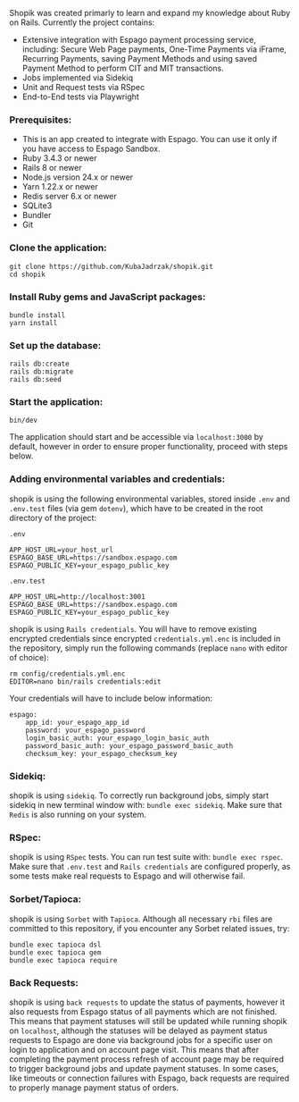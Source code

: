 Shopik was created primarly to learn and expand my knowledge about Ruby on Rails. Currently the project contains:

- Extensive integration with Espago payment processing service, including: Secure Web Page payments, One-Time Payments via iFrame, Recurring Payments, saving Payment Methods and using saved Payment Method to perform CIT and MIT transactions.
- Jobs implemented via Sidekiq
- Unit and Request tests via RSpec
- End-to-End tests via Playwright



### Prerequisites:

- This is an app created to integrate with Espago. You can use it only if you have access to Espago Sandbox.
- Ruby 3.4.3 or newer
- Rails 8 or newer
- Node.js version 24.x or newer
- Yarn 1.22.x or newer
- Redis server 6.x or newer
- SQLite3
- Bundler
- Git

### Clone the application:

```
git clone https://github.com/KubaJadrzak/shopik.git
cd shopik
```
### Install Ruby gems and JavaScript packages:
```
bundle install
yarn install
```
### Set up the database:
```
rails db:create 
rails db:migrate 
rails db:seed
```

### Start the application:
```
bin/dev
```

The application should start and be accessible via `localhost:3000` by default, however in order to ensure proper functionality, proceed with steps below.

### Adding environmental variables and credentials:

shopik is using the following environmental variables, stored inside `.env` and `.env.test` files (via gem `dotenv`), which have to be created in the root directory of the project:

`.env`
```
APP_HOST_URL=your_host_url
ESPAGO_BASE_URL=https://sandbox.espago.com
ESPAGO_PUBLIC_KEY=your_espago_public_key
```

`.env.test`

```
APP_HOST_URL=http://localhost:3001
ESPAGO_BASE_URL=https://sandbox.espago.com
ESPAGO_PUBLIC_KEY=your_espago_public_key
```

shopik is using `Rails credentials`. You will have to remove existing encrypted credentials since encrypted `credentials.yml.enc` is included in the repository, simply run the following commands (replace `nano` with editor of choice): 

```
rm config/credentials.yml.enc
EDITOR=nano bin/rails credentials:edit
```

Your credentials will have to include below information:

```
espago:
    app_id: your_espago_app_id
    password: your_espago_password
    login_basic_auth: your_espago_login_basic_auth
    password_basic_auth: your_espago_password_basic_auth
    checksum_key: your_espago_checksum_key
```
### Sidekiq:

shopik is using `sidekiq`. To correctly run background jobs, simply start sidekiq in new terminal window with: `bundle exec sidekiq`. Make sure that `Redis` is also running on your system.

### RSpec: 

shopik is using `RSpec` tests. You can run test suite with: `bundle exec rspec`. Make sure that `.env.test` and `Rails credentials` are configured properly, as some tests make real requests to Espago and will otherwise fail.

### Sorbet/Tapioca:

shopik is using `Sorbet` with `Tapioca`. Although all necessary `rbi` files are committed to this repository, if you encounter any Sorbet related issues, try:
```
bundle exec tapioca dsl
bundle exec tapioca gem
bundle exec tapioca require
```

### Back Requests:

shopik is using `back requests` to update the status of payments, however it also requests from Espago status of all payments which are not finished.
This means that payment statuses will still be updated while running shopik on `localhost`, although the statuses will be delayed as payment status requests to Espago are done via background jobs for a specific user on login to application and on account page visit. This means that after completing the payment process refresh of account page may be required to trigger background jobs and update payment statuses. In some cases, like timeouts or connection failures with Espago, back requests are required to properly manage payment status of orders.
